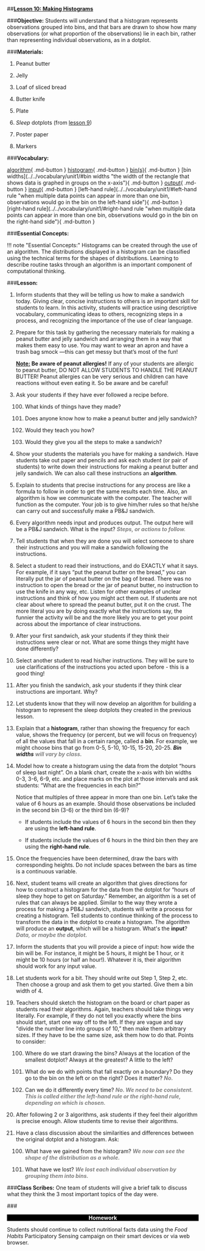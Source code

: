 ##**<u>Lesson 10: Making Histograms</u>**

###**Objective:**
Students will understand that a histogram represents observations grouped into bins, and that bars are
drawn to show how many observations (or what proportion of the observations) lie in each bin, rather than
representing individual observations, as in a dotplot.

###**Materials:**
1. Peanut butter

2. Jelly

3. Loaf of sliced bread

4. Butter knife

5. Plate

6. *Sleep* dotplots (from [lesson 9](lesson9.md))

7. Poster paper

8. Markers

###**Vocabulary:**

[algorithm](../../vocabulary/unit1/#algorithm "a process or set of rules for solving a mathematical problem"){ .md-button }
[histogram](../../vocabulary/unit1/#histogram "an approximate representation of the distribution of numerical data"){ .md-button }
[bin(s)](../../vocabulary/unit1/#bin(s) "a bar whose height corresponds to how many data points are in that bin"){ .md-button }
[bin widths](../../vocabulary/unit1/#bin widths "the width of the rectangle that shows data is graphed in groups on the x-axis"){ .md-button }
[output](../../vocabulary/unit1/#output "the value(s) that are produced by an algorithm"){ .md-button }
[input](../../vocabulary/unit1/#input "the value you place into the algorithm"){ .md-button }
[left-hand rule](../../vocabulary/unit1/#left-hand rule "when multiple data points can appear in more than one bin, observations would go in the bin on the left-hand side"){ .md-button }
[right-hand rule](../../vocabulary/unit1/#right-hand rule "when multiple data points can appear in more than one bin, observations would go in the bin on the right-hand side"){ .md-button }

###**Essential Concepts:**

!!! note "Essential Concepts:"
    Histograms can be created through the use of an algorithm. The distributions
    displayed in a histogram can be classified using the technical terms for the shapes of distributions.
    Learning to describe routine tasks through an algorithm is an important component of computational
    thinking.

###**Lesson:**

1. Inform students that they will be telling us how to make a sandwich today. Giving clear, concise
instructions to others is an important skill for students to learn. In this activity, students will
practice using descriptive vocabulary, communicating ideas to others, recognizing steps in a
process, and recognizing the importance of the use of clear language.

2. Prepare for this task by gathering the necessary materials for making a peanut butter and jelly
sandwich and arranging them in a way that makes them easy to use. You may want to wear an
apron and have a trash bag smock —this can get messy but that’s most of the fun!

    **<u>Note:</u> Be aware of peanut allergies!** If any of your students are allergic to peanut butter, DO
    NOT ALLOW STUDENTS TO HANDLE THE PEANUT BUTTER! Peanut allergies can be very
    serious and children can have reactions without even eating it. So be aware and be careful!

3. Ask your students if they have ever followed a recipe before.

    100. What kinds of things have they made?

    100. Does anyone know how to make a peanut butter and jelly sandwich?

    100. Would they teach you how?

    100. Would they give you all the steps to make a sandwich?

4. Show your students the materials you have for making a sandwich. Have students take out paper
and pencils and ask each student (or pair of students) to write down their instructions for making
a peanut butter and jelly sandwich. We can also call these instructions an **algorithm**.

5. Explain to students that precise instructions for any process are like a formula to follow in order to
get the same results each time. Also, an algorithm is how we communicate with the computer.
The teacher will function as the computer. Your job is to give him/her rules so that he/she can
carry out and successfully make a PB&J sandwich.

6. Every algorithm needs input and produces output. The output here will be a PB&J sandwich.
What is the input? <span style="color:grey">***Steps, or actions to follow.***</span>

7. Tell students that when they are done you will select someone to share their instructions and you
will make a sandwich following the instructions.

8. Select a student to read their instructions, and do EXACTLY what it says. For example, if it says
“put the peanut butter on the bread,” you can literally put the jar of peanut butter on the bag of
bread. There was no instruction to open the bread or the jar of peanut butter, no instruction to use
the knife in any way, etc. Listen for other examples of unclear instructions and think of how you
might act them out. If students are not clear about where to spread the peanut butter, put it on the
crust. The more literal you are by doing exactly what the instructions say, the funnier the activity
will be and the more likely you are to get your point across about the importance of clear
instructions.

9. After your first sandwich, ask your students if they think their instructions were clear or not. What
are some things they might have done differently?

10. Select another student to read his/her instructions. They will be sure to use clarifications of the
instructions you acted upon before - this is a good thing!

11. After you finish the sandwich, ask your students if they think clear instructions are important.
Why?

12. Let students know that they will now develop an algorithm for building a histogram to represent
the sleep dotplots they created in the previous lesson.

13. Explain that a **histogram**, rather than showing the frequency for each value, shows the frequency
(or percent, but we will focus on frequency) of all the values that fall in a certain range, called a
**bin**. For example, we might choose bins that go from 0-5, 5-10, 10-15, 15-20, 20-25. ***Bin widths***
<span style="color:grey">***will vary by class.***</span>

14. Model how to create a histogram using the data from the dotplot “hours of sleep last night”. On a
blank chart, create the x-axis with bin widths 0-3, 3-6, 6-9, etc. and place marks on the plot at
those intervals and ask students: “What are the frequencies in each bin?”

    Notice that multiples of three appear in more than one bin. Let’s take the value of 6 hours as an
    example. Should those observations be included in the second bin (3-6) or the third bin (6-9)?

    * If students include the values of 6 hours in the second bin then they are using the
        **left-hand rule**.

    * If students include the values of 6 hours in the third bin then they are using the
        **right-hand rule**.

15. Once the frequencies have been determined, draw the bars with corresponding heights. Do not
include spaces between the bars as time is a continuous variable.

16. Next, student teams will create an algorithm that gives directions for how to construct a histogram
for the data from the dotplot for “hours of sleep they hope to get on Saturday.” Remember, an
algorithm is a set of rules that can always be applied. Similar to the way they wrote a process for
making a PB&J sandwich, students will write a process for creating a histogram. Tell students to
continue thinking of the process to transform the data in the dotplot to create a histogram. The
algorithm will produce an **output**, which will be a histogram. What's the **input**? <span style="color:grey">***Data, or maybe
the dotplot.***</span>

17. Inform the students that you will provide a piece of input: how wide the bin will be. For instance, it
might be 5 hours, it might be 1 hour, or it might be 10 hours (or half an hour!). Whatever it is, their
algorithm should work for any input value.

18. Let students work for a bit. They should write out Step 1, Step 2, etc. Then choose a group and
ask them to get you started. Give them a bin width of 4.

19. Teachers should sketch the histogram on the board or chart paper as students read their
algorithms. Again, teachers should take things very literally. For example, if they do not tell you
exactly where the bins should start, start one way off to the left. If they are vague and say "divide
the number line into groups of 10,” then make them arbitrary sizes. If they have to be the same
size, ask them how to do that. Points to consider:

    100. Where do we start drawing the bins? Always at the location of the smallest dotplot?
    Always at the greatest? A little to the left?

    100. What do we do with points that fall exactly on a boundary? Do they go to the bin on the
    left or on the right? Does it matter? <span style="color:grey">***No.***</span>

    100. Can we do it differently every time? <span style="color:grey">***No. We need to be consistent. This is called
    either the left-hand rule or the right-hand rule, depending on which is chosen.***</span>

20. After following 2 or 3 algorithms, ask students if they feel their algorithm is precise enough. Allow
students time to revise their algorithms.

21. Have a class discussion about the similarities and differences between the original dotplot and a
histogram. Ask:

    100. What have we gained from the histogram? <span style="color:grey">***We now can see the shape of the
    distribution as a whole.***</span>

    100. What have we lost? <span style="color:grey">***We lost each individual observation by grouping them into bins.***</span>

###**Class Scribes:**
One team of students will give a brief talk to discuss what they think the 3 most important topics
of the day were.

###<p style="background: black; color: white; text-align: center;">**Homework**</p>
Students should continue to collect nutritional facts data using the *Food Habits* Participatory Sensing
campaign on their smart devices or via web browser.